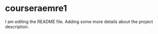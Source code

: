 # courseraemre1
I am editing the README file. Adding some more details about the project description.
